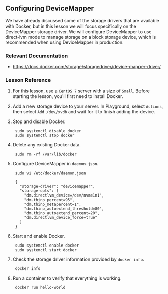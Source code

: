 <h2>Configuring DeviceMapper</h2>
<p>We have already discussed some of the storage drivers that are available with Docker, but in this lesson we will focus specifically on the DeviceMapper storage driver. We will configure DeviceMapper to use direct-lvm mode to manage storage on a block storage device, which is recommended when using DeviceMapper in production.</p>
<h3>Relevant Documentation</h3>
<ul>
<li><a href="https://docs.docker.com/storage/storagedriver/device-mapper-driver/">https://docs.docker.com/storage/storagedriver/device-mapper-driver/</a></li>
</ul>
<h3>Lesson Reference</h3>
<ol>
<li>
<p>For this lesson, use a&nbsp;<code>CentOS 7</code>&nbsp;server with a size of&nbsp;<code>Small</code>. Before starting the lesson, you'll first need to install Docker.</p>
</li>
<li>
<p>Add a new storage device to your server. In Playground, select&nbsp;<code>Actions</code>, then select&nbsp;<code>Add /dev/xvdb</code>&nbsp;and wait for it to finish adding the device.</p>
</li>
<li>
<p>Stop and disable Docker.</p>
<pre><code> sudo systemctl disable docker
 sudo systemctl stop docker</code></pre>
</li>
<li>
<p>Delete any existing Docker data.</p>
<pre><code> sudo rm -rf /var/lib/docker</code></pre>
</li>
<li>
<p>Configure DeviceMapper in&nbsp;<code>daemon.json</code>.</p>
<pre><code> sudo vi /etc/docker/daemon.json</code></pre>
<pre><code> {
   "storage-driver": "devicemapper",
   "storage-opts": [
     "dm.directlvm_device=/dev/nvme1n1",
     "dm.thinp_percent=95",
     "dm.thinp_metapercent=1",
     "dm.thinp_autoextend_threshold=80",
     "dm.thinp_autoextend_percent=20",
     "dm.directlvm_device_force=true"
   ]
 }</code></pre>
</li>
<li>
<p>Start and enable Docker.</p>
<pre><code> sudo systemctl enable docker
 sudo systemctl start docker</code></pre>
</li>
<li>
<p>Check the storage driver information provided by&nbsp;<code>docker info</code>.</p>
<pre><code> docker info</code></pre>
</li>
<li>
<p>Run a container to verify that everything is working.</p>
<pre><code> docker run hello-world</code></pre>
</li>
</ol>
<p>&nbsp;</p>
<div class="rating-content">
<div class="row">
<div id="la_video_16425" class="col-xs-12 rating-container">
<div class="row rating-content rating-dialog">
<div class="col-xs-12">&nbsp;</div>
</div>
</div>
</div>
</div>
